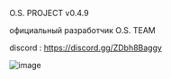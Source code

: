 O.S. PROJECT v0.4.9



официальный разработчик
O.S. TEAM

discord : https://discord.gg/ZDbh8Baggy





![image](https://github.com/darkneASS/O.S._PROJECT_rev1/assets/144697263/ac08e60a-5a01-4a05-b70b-0a156b8a8757)
